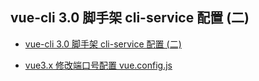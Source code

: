 ## vue-cli 3.0 脚手架 cli-service 配置 (二)

-   [vue-cli 3.0 脚手架 cli-service 配置 (二)](https://www.jianshu.com/p/d50e543223b8)

-   [vue3.x 修改端口号配置 vue.config.js](https://blog.csdn.net/qq_39313596/article/details/83544745)
